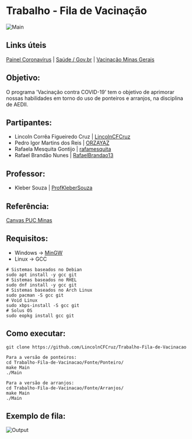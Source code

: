 # Trabalho - Fila de Vacinação

![Main](https://raw.githubusercontent.com/LincolnCFCruz/Trabalho-Fila-de-Vacinacao/main/Imagens/Final.png)

## Links úteis
[Painel Coronavírus](https://covid.saude.gov.br/) | [Saúde / Gov.br](https://coronavirus.saude.gov.br/) | [Vacinação Minas Gerais](https://vacinaminas.mg.gov.br/)

## Objetivo:
 O programa 'Vacinação contra COVID-19' tem o objetivo de aprimorar nossas habilidades em torno do uso de ponteiros e arranjos, na disciplina de AEDII.
## Partipantes:
 - Lincoln Corrêa Figueiredo Cruz | [LincolnCFCruz](https://github.com/LincolnCFCruz)
 - Pedro Igor Martins dos Reis | [ORZAYAZ](https://github.com/ORZAYAZ)
 - Rafaela Mesquita Gontijo | [rafamesquita](https://github.com/rafamesquita)
 - Rafael Brandão Nunes | [RafaelBrandao13](https://github.com/RafaelBrandao13)

## Professor:
 - Kleber Souza | [ProfKleberSouza](https://github.com/ProfKleberSouza)
## Referência:
[Canvas PUC Minas](https://pucminas.instructure.com/courses/53903/assignments/265771)

## Requisitos:
 - Windows → [MinGW](https://sourceforge.net/projects/mingw/)
 - Linux → GCC
 ```
 # Sistemas baseados no Debian
 sudo apt install -y gcc git
 # Sistemas baseados no RHEL
 sudo dnf install -y gcc git
 # Sistemas baseados no Arch Linux
 sudo pacman -S gcc git
 # Void Linux
 sudo xbps-install -S gcc git
 # Solus OS
 sudo eopkg install gcc git
```
## Como executar:
```
git clone https://github.com/LincolnCFCruz/Trabalho-Fila-de-Vacinacao

Para a versão de ponteiros:
cd Trabalho-Fila-de-Vacinacao/Fonte/Ponteiro/
make Main
./Main

Para a versão de arranjos:
cd Trabalho-Fila-de-Vacinacao/Fonte/Arranjos/
make Main
./Main
```
## Exemplo de fila:
![Output](https://raw.githubusercontent.com/ORZAYAZ/Trabalho-Fila-de-Vacinacao/main/Imagens/OutputFinal.png)

